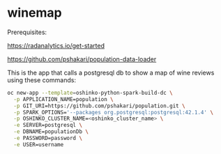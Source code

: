 # winemap

Prerequisites:

https://radanalytics.io/get-started

https://github.com/pshakari/population-data-loader
 
This is the app that calls a postgresql db to show a map of wine reviews using these commands:


```sh
oc new-app --template=oshinko-python-spark-build-dc \
  -p APPLICATION_NAME=population \
  -p GIT_URI=https://github.com/pshakari/population.git \
  -p SPARK_OPTIONS='--packages org.postgresql:postgresql:42.1.4' \
  -p OSHINKO_CLUSTER_NAME=<oshinko_cluster_name> \
  -e SERVER=postgresql \
  -e DBNAME=populationDb \
  -e PASSWORD=password \
  -e USER=username
  ```
